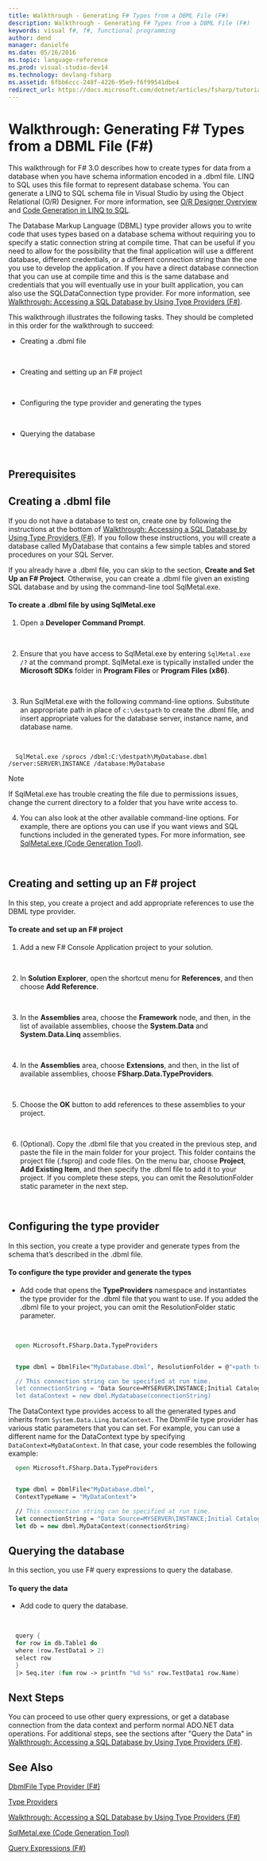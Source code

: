 ```yaml
---
title: Walkthrough - Generating F# Types from a DBML File (F#)
description: Walkthrough - Generating F# Types from a DBML File (F#)
keywords: visual f#, f#, functional programming
author: dend
manager: danielfe
ms.date: 05/16/2016
ms.topic: language-reference
ms.prod: visual-studio-dev14
ms.technology: devlang-fsharp
ms.assetid: 6fbb6ccc-248f-4226-95e9-f6f99541dbe4
redirect_url: https://docs.microsoft.com/dotnet/articles/fsharp/tutorials/type-providers/generating-fsharp-types-from-dbml 
---
```


# Walkthrough: Generating F# Types from a DBML File (F#)

This walkthrough for F# 3.0 describes how to create types for data from a database when you have schema information encoded in a .dbml file. LINQ to SQL uses this file format to represent database schema. You can generate a LINQ to SQL schema file in Visual Studio by using the Object Relational (O/R) Designer. For more information, see [O&#47;R Designer Overview](https://msdn.microsoft.com/library/bb384511.aspx) and [Code Generation in LINQ to SQL](Code-Generation-in-https://msdn.microsoft.com/library/bb386976).

The Database Markup Language (DBML) type provider allows you to write code that uses types based on a database schema without requiring you to specify a static connection string at compile time. That can be useful if you need to allow for the possibility that the final application will use a different database, different credentials, or a different connection string than the one you use to develop the application. If you have a direct database connection that you can use at compile time and this is the same database and credentials that you will eventually use in your built application, you can also use the SQLDataConnection type provider. For more information, see [Walkthrough: Accessing a SQL Database by Using Type Providers &#40;F&#35;&#41;](Walkthrough-Accessing-a-SQL-Database-by-Using-Type-Providers-%5BFSharp%5D.md).

This walkthrough illustrates the following tasks. They should be completed in this order for the walkthrough to succeed:


- Creating a .dbml file
<br />

- Creating and setting up an F# project
<br />

- Configuring the type provider and generating the types
<br />

- Querying the database
<br />


## Prerequisites

## Creating a .dbml file
If you do not have a database to test on, create one by following the instructions at the bottom of [Walkthrough: Accessing a SQL Database by Using Type Providers &#40;F&#35;&#41;](Walkthrough-Accessing-a-SQL-Database-by-Using-Type-Providers-%5BFSharp%5D.md). If you follow these instructions, you will create a database called MyDatabase that contains a few simple tables and stored procedures on your SQL Server.

If you already have a .dbml file, you can skip to the section, **Create and Set Up an F# Project**. Otherwise, you can create a .dbml file given an existing SQL database and by using the command-line tool SqlMetal.exe.


#### To create a .dbml file by using SqlMetal.exe

1. Open a **Developer Command Prompt**.
<br />

2. Ensure that you have access to SqlMetal.exe by entering `SqlMetal.exe /?` at the command prompt. SqlMetal.exe is typically installed under the **Microsoft SDKs** folder in **Program Files** or **Program Files (x86)**.
<br />

3. Run SqlMetal.exe with the following command-line options. Substitute an appropriate path in place of `c:\destpath` to create the .dbml file, and insert appropriate values for the database server, instance name, and database name.
<br />

```
  SqlMetal.exe /sprocs /dbml:C:\destpath\MyDatabase.dbml /server:SERVER\INSTANCE /database:MyDatabase
```

> [!NOTE]
> If SqlMetal.exe has trouble creating the file due to permissions issues, change the current directory to a folder that you have write access to.


4. You can also look at the other available command-line options. For example, there are options you can use if you want views and SQL functions included in the generated types. For more information, see [SqlMetal.exe &#40;Code Generation Tool&#41;](https://msdn.microsoft.com/library/bb386987).
<br />


## Creating and setting up an F# project
In this step, you create a project and add appropriate references to use the DBML type provider.


#### To create and set up an F# project

1. Add a new F# Console Application project to your solution.
<br />

2. In **Solution Explorer**, open the shortcut menu for **References**, and then choose **Add Reference**.
<br />

3. In the **Assemblies** area, choose the **Framework** node, and then, in the list of available assemblies, choose the **System.Data** and **System.Data.Linq** assemblies.
<br />

4. In the **Assemblies** area, choose **Extensions**, and then, in the list of available assemblies, choose **FSharp.Data.TypeProviders**.
<br />

5. Choose the **OK** button to add references to these assemblies to your project.
<br />

6. (Optional). Copy the .dbml file that you created in the previous step, and paste the file in the main folder for your project. This folder contains the project file (.fsproj) and code files. On the menu bar, choose **Project**, **Add Existing Item**, and then specify the .dbml file to add it to your project. If you complete these steps, you can omit the ResolutionFolder static parameter in the next step.
<br />

## Configuring the type provider
In this section, you create a type provider and generate types from the schema that’s described in the .dbml file.


#### To configure the type provider and generate the types

- Add code that opens the **TypeProviders** namespace and instantiates the type provider for the .dbml file that you want to use. If you added the .dbml file to your project, you can omit the ResolutionFolder static parameter.
<br />

```fsharp
  open Microsoft.FSharp.Data.TypeProviders


  type dbml = DbmlFile<"MyDatabase.dbml", ResolutionFolder = @"<path to folder that contains .dbml file>>

  // This connection string can be specified at run time.
  let connectionString = "Data Source=MYSERVER\INSTANCE;Initial Catalog=MyDatabase;Integrated Security=SSPI;"
  let dataContext = new dbml.Mydatabase(connectionString)
```

The DataContext type provides access to all the generated types and inherits from `System.Data.Linq.DataContext`. The DbmlFile type provider has various static parameters that you can set. For example, you can use a different name for the DataContext type by specifying `DataContext=MyDataContext`. In that case, your code resembles the following example:
<br />


```fsharp
  open Microsoft.FSharp.Data.TypeProviders


  type dbml = DbmlFile<"MyDatabase.dbml",
  ContextTypeName = "MyDataContext">

  // This connection string can be specified at run time.
  let connectionString = "Data Source=MYSERVER\INSTANCE;Initial Catalog=MyDatabase;Integrated Security=SSPI;"
  let db = new dbml.MyDataContext(connectionString)
```

## Querying the database
In this section, you use F# query expressions to query the database.


#### To query the data

- Add code to query the database.
<br />

```fsharp
  query {
  for row in db.Table1 do
  where (row.TestData1 > 2)
  select row
  }
  |> Seq.iter (fun row -> printfn "%d %s" row.TestData1 row.Name)
```

## Next Steps
You can proceed to use other query expressions, or get a database connection from the data context and perform normal ADO.NET data operations. For additional steps, see the sections after "Query the Data" in [Walkthrough: Accessing a SQL Database by Using Type Providers &#40;F&#35;&#41;](Walkthrough-Accessing-a-SQL-Database-by-Using-Type-Providers-%5BFSharp%5D.md).


## See Also
[DbmlFile Type Provider &#40;F&#35;&#41;](DbmlFile-Type-Provider-%5BFSharp%5D.md)

[Type Providers](Type-Providers.md)

[Walkthrough: Accessing a SQL Database by Using Type Providers &#40;F&#35;&#41;](Walkthrough-Accessing-a-SQL-Database-by-Using-Type-Providers-%5BFSharp%5D.md)

[SqlMetal.exe &#40;Code Generation Tool&#41;](https://msdn.microsoft.com/library/bb386987)

[Query Expressions &#40;F&#35;&#41;](Query-Expressions-%5BFSharp%5D.md)